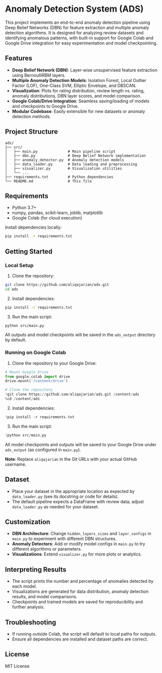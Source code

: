 # Anomaly Detection System (ADS)

This project implements an end-to-end anomaly detection pipeline using Deep Belief Networks (DBN) for feature extraction and multiple anomaly detection algorithms. It is designed for analyzing review datasets and identifying anomalous patterns, with built-in support for Google Colab and Google Drive integration for easy experimentation and model checkpointing.

## Features
- **Deep Belief Network (DBN)**: Layer-wise unsupervised feature extraction using BernoulliRBM layers.
- **Multiple Anomaly Detection Models**: Isolation Forest, Local Outlier Factor (LOF), One-Class SVM, Elliptic Envelope, and DBSCAN.
- **Visualization**: Plots for rating distribution, review length vs. rating, anomaly distributions, DBN layer scores, and model comparison.
- **Google Colab/Drive Integration**: Seamless saving/loading of models and checkpoints to Google Drive.
- **Modular Codebase**: Easily extensible for new datasets or anomaly detection methods.

## Project Structure
```
ads/
├── src/
│   ├── main.py              # Main pipeline script
│   ├── dbn.py               # Deep Belief Network implementation
│   ├── anomaly_detector.py  # Anomaly detection models
│   ├── data_loader.py       # Data loading and preprocessing
│   ├── visualizer.py        # Visualization utilities
│   └── ...
├── requirements.txt         # Python dependencies
└── README.md                # This file
```

## Requirements
- Python 3.7+
- numpy, pandas, scikit-learn, joblib, matplotlib
- Google Colab (for cloud execution)

Install dependencies locally:
```bash
pip install -r requirements.txt
```

## Getting Started

### Local Setup

1. Clone the repository:
```bash
git clone https://github.com/aliqajarian/ads.git
cd ads
```

2. Install dependencies:
```bash
pip install -r requirements.txt
```

3. Run the main script:
```bash
python src/main.py
```

All outputs and model checkpoints will be saved in the `ads_output` directory by default.

### Running on Google Colab

1. Clone the repository to your Google Drive:
```python
# Mount Google Drive
from google.colab import drive
drive.mount('/content/drive')

# Clone the repository
!git clone https://github.com/aliqajarian/ads.git /content/ads
%cd /content/ads
```

2. Install dependencies:
```python
!pip install -r requirements.txt
```

3. Run the main script:
```python
!python src/main.py
```

All model checkpoints and outputs will be saved to your Google Drive under `ads_output` (as configured in `main.py`).

**Note**: Replace `aliqajarian` in the Git URLs with your actual GitHub username.

## Dataset
- Place your dataset in the appropriate location as expected by `data_loader.py` (see its docstring or code for details).
- The default pipeline expects a DataFrame with review data; adjust `data_loader.py` as needed for your dataset.

## Customization
- **DBN Architecture**: Change `hidden_layers_sizes` and `layer_configs` in `main.py` to experiment with different DBN structures.
- **Anomaly Detectors**: Add or modify model configs in `main.py` to try different algorithms or parameters.
- **Visualizations**: Extend `visualizer.py` for more plots or analytics.

## Interpreting Results
- The script prints the number and percentage of anomalies detected by each model.
- Visualizations are generated for data distribution, anomaly detection results, and model comparisons.
- Checkpoints and trained models are saved for reproducibility and further analysis.

## Troubleshooting
- If running outside Colab, the script will default to local paths for outputs.
- Ensure all dependencies are installed and dataset paths are correct.

## License
MIT License